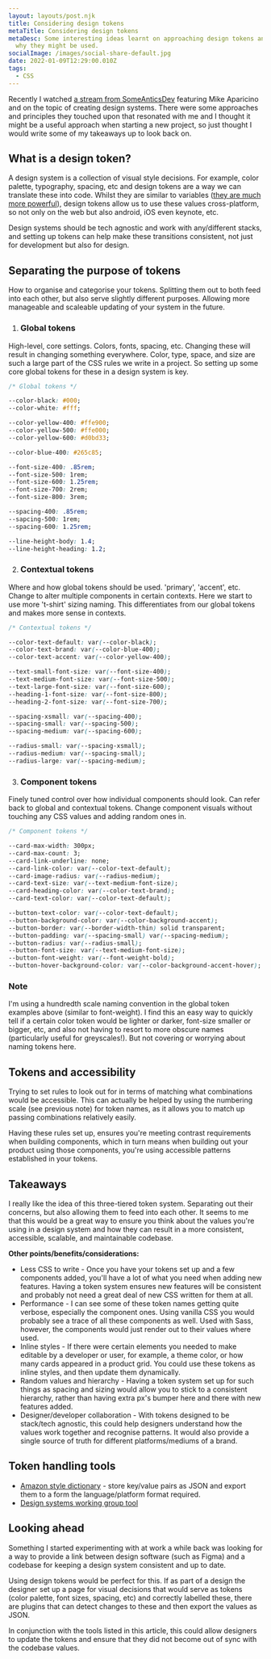 ```yaml
---
layout: layouts/post.njk
title: Considering design tokens
metaTitle: Considering design tokens
metaDesc: Some interesting ideas learnt on approaching design tokens and how and
  why they might be used.
socialImage: /images/social-share-default.jpg
date: 2022-01-09T12:29:00.010Z
tags:
  - CSS
---
```

Recently I watched [a stream from SomeAnticsDev](https://someantics.dev/build-your-own-design-system/) featuring Mike Aparicino and on the topic of creating design systems. There were some approaches and principles they touched upon that resonated with me and I thought it might be a useful approach when starting a new project, so just thought I would write some of my takeaways up to look back on.

## What is a design token?
A design system is a collection of visual style decisions. For example, color palette, typography, spacing, etc and design tokens are a way we can translate these into code. Whilst they are similar to variables ([they are much more powerful](https://piccalil.li/tutorial/what-are-design-tokens/)), design tokens allow us to use these values cross-platform, so not only on the web but also android, iOS even keynote, etc.

Design systems should be tech agnostic and work with any/different stacks, and setting up tokens can help make these transitions consistent, not just for development but also for design.

## Separating the purpose of tokens
How to organise and categorise your tokens. Splitting them out to both feed into each other, but also serve slightly different purposes. Allowing more manageable and scaleable updating of your system in the future.

1. ### Global tokens
High-level, core settings. Colors, fonts, spacing, etc. Changing these will result in changing something everywhere. Color, type, space, and size are such a large part of the CSS rules we write in a project. So setting up some core global tokens for these in a design system is key.

```css
/* Global tokens */

--color-black: #000;
--color-white: #fff;

--color-yellow-400: #ffe900;
--color-yellow-500: #ffe000;
--color-yellow-600: #d0bd33;

--color-blue-400: #265c85;

--font-size-400: .85rem;
--font-size-500: 1rem;
--font-size-600: 1.25rem;
--font-size-700: 2rem;
--font-size-800: 3rem;

--spacing-400: .85rem;
--sapcing-500: 1rem;
--spacing-600: 1.25rem;

--line-height-body: 1.4;
--line-height-heading: 1.2;
```

2. ### Contextual tokens
Where and how global tokens should be used. 'primary', 'accent', etc. Change to alter multiple components in certain contexts. Here we start to use more 't-shirt' sizing naming. This differentiates from our global tokens and makes more sense in contexts.

```css
/* Contextual tokens */

--color-text-default: var(--color-black);
--color-text-brand: var(--color-blue-400);
--color-text-accent: var(--color-yellow-400);

--text-small-font-size: var(--font-size-400);
--text-medium-font-size: var(--font-size-500);
--text-large-font-size: var(--font-size-600);
--heading-1-font-size: var(--font-size-800);
--heading-2-font-size: var(--font-size-700);

--spacing-xsmall: var(--spacing-400);
--spacing-small: var(--spacing-500);
--spacing-medium: var(--spacing-600);

--radius-small: var(--spacing-xsmall);
--radius-medium: var(--spacing-small);
--radius-large: var(--spacing-medium);
```

3. ### Component tokens
Finely tuned control over how individual components should look. Can refer back to global and contextual tokens. Change component visuals without touching any CSS values and adding random ones in.

```css
/* Component tokens */

--card-max-width: 300px;
--card-max-count: 3;
--card-link-underline: none;
--card-link-color: var(--color-text-default);
--card-image-radius: var(--radius-medium);
--card-text-size: var(--text-medium-font-size);
--card-heading-color: var(--color-text-brand);
--card-text-color: var(--color-text-default);

--button-text-color: var(--color-text-default);
--button-background-color: var(--color-background-accent);
--button-border: var(--border-width-thin) solid transparent;
--button-padding: var(--spacing-small) var(--spacing-medium);
--button-radius: var(--radius-small);
--button-font-size: var(--text-medium-font-size);
--button-font-weight: var(--font-weight-bold);
--button-hover-background-color: var(--color-background-accent-hover);
```
<div class="post-note">
<h3>Note</h3>
<p>I'm using a hundredth scale naming convention in the global token examples above (similar to font-weight). I find this an easy way to quickly tell if a certain color token would be lighter or darker, font-size smaller or bigger, etc, and also not having to resort to more obscure names (particularly useful for greyscales!). But not covering or worrying about naming tokens here.</p>
</div>

## Tokens and accessibility
Trying to set rules to look out for in terms of matching what combinations would be accessible. This can actually be helped by using the numbering scale (see previous note) for token names, as it allows you to match up passing combinations relatively easily.

Having these rules set up, ensures you're meeting contrast requirements when building components, which in turn means when building out your product using those components, you're using accessible patterns established in your tokens.

## Takeaways
I really like the idea of this three-tiered token system. Separating out their concerns, but also allowing them to feed into each other. It seems to me that this would be a great way to ensure you think about the values you're using in a design system and how they can result in a more consistent, accessible, scalable, and maintainable codebase.

**Other points/benefits/considerations:**

* Less CSS to write - Once you have your tokens set up and a few components added, you'll have a lot of what you need when adding new features. Having a token system ensures new features will be consistent and probably not need a great deal of new CSS written for them at all.
* Performance - I can see some of these token names getting quite verbose, especially the component ones. Using vanilla CSS you would probably see a trace of all these components as well. Used with Sass, however, the components would just render out to their values where used.
* Inline styles - If there were certain elements you needed to make editable by a developer or user, for example, a theme color, or how many cards appeared in a product grid. You could use these tokens as inline styles, and then update them dynamically.
* Random values and hierarchy - Having a token system set up for such things as spacing and sizing would allow you to stick to a consistent hierarchy, rather than having extra px's bumper here and there with new features added.
* Designer/developer collaboration - With tokens designed to be stack/tech agnostic, this could help designers understand how the values work together and recognise patterns. It would also provide a single source of truth for different platforms/mediums of a brand.

## Token handling tools
* [Amazon style dictionary](https://amzn.github.io/style-dictionary/#/) - store key/value pairs as JSON and export them to a form the language/platform format required. 
* [Design systems working group tool](https://github.com/design-tokens/community-group)

## Looking ahead
Something I started experimenting with at work a while back was looking for a way to provide a link between design software (such as Figma) and a codebase for keeping a design system consistent and up to date.

Using design tokens would be perfect for this. If as part of a design the designer set up a page for visual decisions that would serve as tokens (color palette, font sizes, spacing, etc) and correctly labelled these, there are plugins that can detect changes to these and then export the values as JSON.

In conjunction with the tools listed in this article, this could allow designers to update the tokens and ensure that they did not become out of sync with the codebase values.

